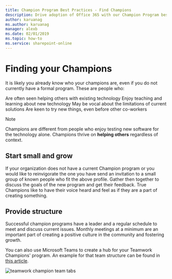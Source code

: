 ```yaml
---
title: Champion Program Best Practices - Find Champions
description: Drive adoption of Office 365 with our Champion Program best practices
author: karuanag
ms.author: karuanag
manager: alexb
ms.date: 02/01/2019
ms.topic: how-to
ms.service: sharepoint-online
---
```


# Finding your Champions 

It is likely you already know who your champions are, even if you do not currently have a formal program.  These are people who:

Are often seen helping others with existing technology
Enjoy teaching and learning about new technology
May be vocal about the limitations of current solutions
Are keen to try new things, even before other co-workers

> [!NOTE]
> Champions are different from people who enjoy testing new software for the technology alone. Champions thrive on **helping others** regardless of context. 

## Start small and grow

If your organization does not have a current Champion program or you would like to reinvigorate the one you have send an invitation to a small group of known people who fit the above profile.  Gather then together to discuss the goals of the new program and get their feedback. True Champions like to have their voice heard and feel as if they are a part of creating something.  

## Provide structure

Successful champion programs have a leader and a regular schedule to meet and discuss current issues.  Monthly meetings at a minimum are an important part of creating a positive culture in the community and fostering growth.  

You can also use Microsoft Teams to create a hub for your Teamwork Champions' program.  An example for that team structure can be found in [this article](/MicrosoftTeams/teams-adoption-your-first-teams).

![teamwork champion team tabs](media/teams-adoption-tab-example.png)